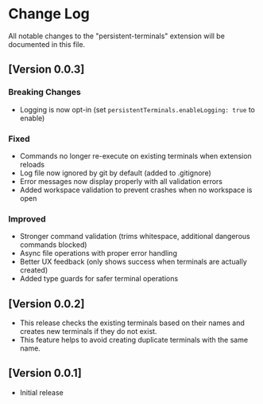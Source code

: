 # Change Log

All notable changes to the "persistent-terminals" extension will be documented in this file.

## [Version 0.0.3]

### Breaking Changes

- Logging is now opt-in (set `persistentTerminals.enableLogging: true` to enable)

### Fixed

- Commands no longer re-execute on existing terminals when extension reloads
- Log file now ignored by git by default (added to .gitignore)
- Error messages now display properly with all validation errors
- Added workspace validation to prevent crashes when no workspace is open

### Improved

- Stronger command validation (trims whitespace, additional dangerous commands blocked)
- Async file operations with proper error handling
- Better UX feedback (only shows success when terminals are actually created)
- Added type guards for safer terminal operations

## [Version 0.0.2]

- This release checks the existing terminals based on their names and creates new terminals if they do not exist.
- This feature helps to avoid creating duplicate terminals with the same name.

## [Version 0.0.1]

- Initial release
